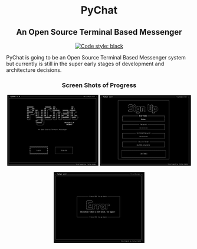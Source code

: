<h1 align="center"> PyChat </h1>
<h2 align="center">An Open Source Terminal Based Messenger</h2>
<p align="center">
<a href="https://github.com/ambv/black"><img alt="Code style: black" src="https://img.shields.io/badge/code%20style-black-000000.svg"></a>
</p>

PyChat is going to be an Open Source Terminal Based Messenger system but currently is still in the super early stages of development and architecture decisions.

<h3 align="center"> Screen Shots of Progress </h3>
<p align="center">
  <img src="https://github.com/calumpwebb/PyChat/blob/master/img/screenshots/WelcomeScreen.png" width="49%" title="WelcomeScreen">
  <img src="https://github.com/calumpwebb/PyChat/blob/master/img/screenshots/SignUpScreen.png" width="49%" title="SignUpScreen">
</p>
<p align="center">
  <img src="https://github.com/calumpwebb/PyChat/blob/master/img/screenshots/ErrorScreen.png" width="49%" title="LoginScreen">
</p>
